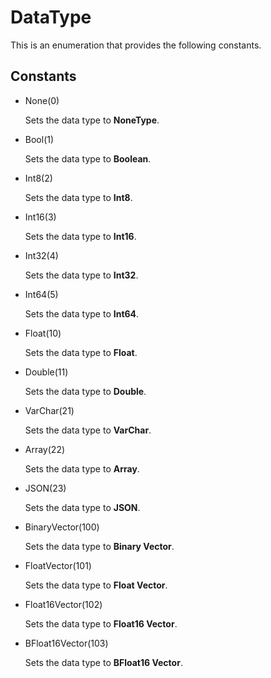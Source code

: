 # DataType

This is an enumeration that provides the following constants.

## Constants

- None(0)

    Sets the data type to **NoneType**.

- Bool(1)

    Sets the data type to **Boolean**.

- Int8(2)

    Sets the data type to **Int8**.

- Int16(3)

    Sets the data type to **Int16**.

- Int32(4)

    Sets the data type to **Int32**.

- Int64(5)

    Sets the data type to **Int64**.

- Float(10)

    Sets the data type to **Float**.

- Double(11)

    Sets the data type to **Double**.

- VarChar(21)

    Sets the data type to **VarChar**.

- Array(22)

    Sets the data type to **Array**.

- JSON(23)

    Sets the data type to **JSON**.

- BinaryVector(100)

    Sets the data type to **Binary Vector**.

- FloatVector(101)

    Sets the data type to **Float Vector**.

- Float16Vector(102)

    Sets the data type to **Float16 Vector**.

- BFloat16Vector(103)

    Sets the data type to **BFloat16 Vector**.

